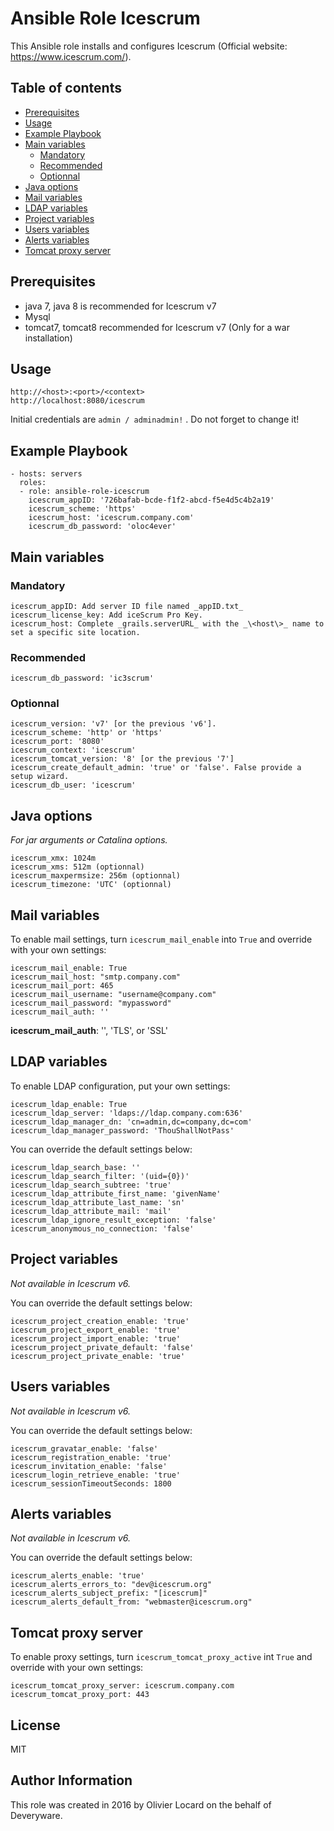 # Ansible Role Icescrum

This Ansible role installs and configures Icescrum (Official website: https://www.icescrum.com/).

## Table of contents
* [Prerequisites](#Prerequisites)
* [Usage](#Usage)
* [Example Playbook](#Example-Playbook)
* [Main variables](#Main-variables)
	* [Mandatory](#Mandatory)
	* [Recommended](#Recommended)
	* [Optionnal](#Optionnal)
* [Java options](#Java-options)
* [Mail variables](#Mail-variables)
* [LDAP variables](#LDAP-variables)
* [Project variables](#Project-variables)
* [Users variables](#Users-variables)
* [Alerts variables](#Alerts-variables)
* [Tomcat proxy server](#Tomcat-proxy-server)

## Prerequisites

* java 7, java 8 is recommended for Icescrum v7
* Mysql
* tomcat7, tomcat8 recommended for Icescrum v7 (Only for a war installation)

## Usage

    http://<host>:<port>/<context>
    http://localhost:8080/icescrum

Initial credentials are `admin / adminadmin!` . Do not forget to change it!

## Example Playbook

    - hosts: servers
      roles:
      - role: ansible-role-icescrum
        icescrum_appID: '726bafab-bcde-f1f2-abcd-f5e4d5c4b2a19'
        icescrum_scheme: 'https'
        icescrum_host: 'icescrum.company.com'
        icescrum_db_password: 'oloc4ever'

## Main variables

### Mandatory

    icescrum_appID: Add server ID file named _appID.txt_
    icescrum_license_key: Add iceScrum Pro Key.
    icescrum_host: Complete _grails.serverURL_ with the _\<host\>_ name to set a specific site location.

### Recommended

    icescrum_db_password: 'ic3scrum'

### Optionnal

    icescrum_version: 'v7' [or the previous 'v6'].
    icescrum_scheme: 'http' or 'https'
    icescrum_port: '8080'
    icescrum_context: 'icescrum'
    icescrum_tomcat_version: '8' [or the previous '7']
    icescrum_create_default_admin: 'true' or 'false'. False provide a setup wizard.
    icescrum_db_user: 'icescrum'

## Java options

_For jar arguments or Catalina options._

    icescrum_xmx: 1024m
    icescrum_xms: 512m (optionnal)
    icescrum_maxpermsize: 256m (optionnal)
    icescrum_timezone: 'UTC' (optionnal)

## Mail variables

To enable mail settings, turn `icescrum_mail_enable` into `True` and override with your own settings:

    icescrum_mail_enable: True
    icescrum_mail_host: "smtp.company.com"
    icescrum_mail_port: 465
    icescrum_mail_username: "username@company.com"
    icescrum_mail_password: "mypassword"
    icescrum_mail_auth: ''

**icescrum_mail_auth**: '', 'TLS', or 'SSL'

## LDAP variables

To enable LDAP configuration, put your own settings:

    icescrum_ldap_enable: True
    icescrum_ldap_server: 'ldaps://ldap.company.com:636'
    icescrum_ldap_manager_dn: 'cn=admin,dc=company,dc=com'
    icescrum_ldap_manager_password: 'ThouShallNotPass'

You can override the default settings below:

    icescrum_ldap_search_base: ''
    icescrum_ldap_search_filter: '(uid={0})'
    icescrum_ldap_search_subtree: 'true'
    icescrum_ldap_attribute_first_name: 'givenName'
    icescrum_ldap_attribute_last_name: 'sn'
    icescrum_ldap_attribute_mail: 'mail'
    icescrum_ldap_ignore_result_exception: 'false'
    icescrum_anonymous_no_connection: 'false'

## Project variables


_Not available in Icescrum v6._

You can override the default settings below:

    icescrum_project_creation_enable: 'true'
    icescrum_project_export_enable: 'true'
    icescrum_project_import_enable: 'true'
    icescrum_project_private_default: 'false'
    icescrum_project_private_enable: 'true'

## Users variables

_Not available in Icescrum v6._

You can override the default settings below:

    icescrum_gravatar_enable: 'false'
    icescrum_registration_enable: 'true'
    icescrum_invitation_enable: 'false'
    icescrum_login_retrieve_enable: 'true'
    icescrum_sessionTimeoutSeconds: 1800

## Alerts variables

_Not available in Icescrum v6._

You can override the default settings below:

    icescrum_alerts_enable: 'true'
    icescrum_alerts_errors_to: "dev@icescrum.org"
    icescrum_alerts_subject_prefix: "[icescrum]"
    icescrum_alerts_default_from: "webmaster@icescrum.org"

## Tomcat proxy server

To enable proxy settings, turn `icescrum_tomcat_proxy_active` int `True` and override with your own settings:

    icescrum_tomcat_proxy_server: icescrum.company.com
    icescrum_tomcat_proxy_port: 443

## License

MIT

## Author Information

This role was created in 2016 by Olivier Locard on the behalf of Deveryware.

